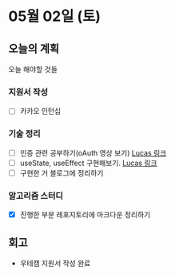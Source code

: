 # 05월 02일 \(토\)

## 오늘의 계획

오늘 해야할 것들

### 지원서 작성

* [ ] 카카오 인턴십

### 기술 정리

* [ ] 인증 관련 공부하기\(oAuth 영상 보기\) [Lucas 링크](https://lucas.codesquad.kr/course/%EB%A7%88%EC%8A%A4%ED%84%B0%EC%A6%88-%ED%94%84%EB%A1%9C%EC%A0%9D%ED%8A%B8/%ED%95%99%EC%8A%B5%EC%9E%90%EB%A3%8C-FE/%EC%BF%A0%ED%82%A4,%EC%84%B8%EC%85%98,%EC%9D%B8%EC%A6%9D,%EB%B3%B4%EC%95%88,oauth%EB%AC%B4%EC%97%87)
* [ ] useState, useEffect 구현해보기. [Lucas 링크](https://lucas.codesquad.kr/course/%EB%A7%88%EC%8A%A4%ED%84%B0%EC%A6%88-%ED%94%84%EB%A1%9C%EC%A0%9D%ED%8A%B8/%ED%95%99%EC%8A%B5%EC%9E%90%EB%A3%8C-FE2/React-%EA%B0%9C%EB%B0%9C%EB%A6%AC%EB%B7%B0-0427)
* [ ] 구현한 거 블로그에 정리하기

### 알고리즘 스터디

* [x] 진행한 부분 레포지토리에 마크다운 정리하기

## 회고

* 우테캠 지원서 작성 완료


